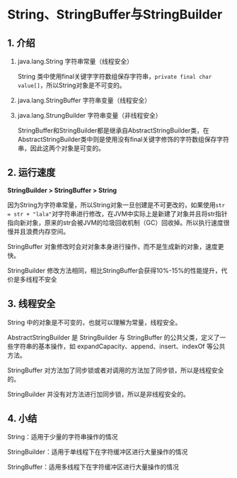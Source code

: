 # String、StringBuffer与StringBuilder

## 1. 介绍

1. java.lang.String 字符串常量（线程安全）

   String 类中使用final关键字字符数组保存字符串，```private final char value[]```，所以String对象是不可变的。

2. java.lang.StringBuffer 字符串变量（线程安全）

3. java.lang.StrungBuilder 字符串变量（非线程安全）

   StringBuffer和StringBuilder都是继承自AbstractStringBuilder类，在AbstractStringBuilder类中则是使用没有final关键字修饰的字符数组保存字符串，因此这两个对象是可变的。

## 2. 运行速度

**StringBuilder > StringBuffer > String**

因为String为字符串常量，所以String对象一旦创建是不可更改的，如果使用```str = str + "lala"```对字符串进行修改，在JVM中实际上是新建了对象并且将str指针指向新对象，原来的str会被JVM的垃圾回收机制（GC）回收掉。所以执行速度很慢并且浪费内存空间。

StringBuffer 对象修改时会对对象本身进行操作，而不是生成新的对象，速度更快。

StringBuilder 修改方法相同，相比StringBuffer会获得10%-15%的性能提升，代价是多线程不安全

## 3. 线程安全

String 中的对象是不可变的，也就可以理解为常量，线程安全。

AbstractStringBuilder 是 StringBuilder 与 StringBuffer 的公共父类，定义了一些字符串的基本操作，如 expandCapacity、append、insert、indexOf 等公共方法。

StringBuffer 对方法加了同步锁或者对调用的方法加了同步锁，所以是线程安全的。

StringBuilder 并没有对方法进行加同步锁，所以是非线程安全的。

## 4. 小结

String：适用于少量的字符串操作的情况

StringBuilder：适用于单线程下在字符缓冲区进行大量操作的情况

StringBuffer：适用多线程下在字符缓冲区进行大量操作的情况